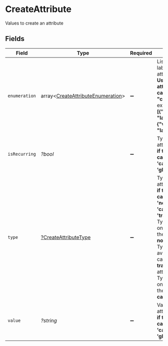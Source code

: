 # CreateAttribute

Values to create an attribute


## Fields

| Field                                                                                                                                                                                                                                                                                                                                             | Type                                                                                                                                                                                                                                                                                                                                              | Required                                                                                                                                                                                                                                                                                                                                          | Description                                                                                                                                                                                                                                                                                                                                       | Example                                                                                                                                                                                                                                                                                                                                           |
| ------------------------------------------------------------------------------------------------------------------------------------------------------------------------------------------------------------------------------------------------------------------------------------------------------------------------------------------------- | ------------------------------------------------------------------------------------------------------------------------------------------------------------------------------------------------------------------------------------------------------------------------------------------------------------------------------------------------- | ------------------------------------------------------------------------------------------------------------------------------------------------------------------------------------------------------------------------------------------------------------------------------------------------------------------------------------------------- | ------------------------------------------------------------------------------------------------------------------------------------------------------------------------------------------------------------------------------------------------------------------------------------------------------------------------------------------------- | ------------------------------------------------------------------------------------------------------------------------------------------------------------------------------------------------------------------------------------------------------------------------------------------------------------------------------------------------- |
| `enumeration`                                                                                                                                                                                                                                                                                                                                     | array<[CreateAttributeEnumeration](../../models/shared/CreateAttributeEnumeration.md)>                                                                                                                                                                                                                                                            | :heavy_minus_sign:                                                                                                                                                                                                                                                                                                                                | List of values and labels that the attribute can take. **Use only if the attribute's category is "category"**. For example:<br/>**[{"value":1, "label":"male"}, {"value":2, "label":"female"}]**<br/>                                                                                                                                             |                                                                                                                                                                                                                                                                                                                                                   |
| `isRecurring`                                                                                                                                                                                                                                                                                                                                     | *?bool*                                                                                                                                                                                                                                                                                                                                           | :heavy_minus_sign:                                                                                                                                                                                                                                                                                                                                | Type of the attribute. **Use only if the attribute's category is 'calculated' or 'global'**<br/>                                                                                                                                                                                                                                                  | true                                                                                                                                                                                                                                                                                                                                              |
| `type`                                                                                                                                                                                                                                                                                                                                            | [?CreateAttributeType](../../models/shared/CreateAttributeType.md)                                                                                                                                                                                                                                                                                | :heavy_minus_sign:                                                                                                                                                                                                                                                                                                                                | Type of the attribute. **Use only if the attribute's category is 'normal', 'category' or 'transactional'**<br/>Type **boolean** is only available if the category is **normal** attribute<br/>Type **id** is only available if the category is **transactional** attribute<br/>Type **category** is only available if the category is **category** attribute<br/> | text                                                                                                                                                                                                                                                                                                                                              |
| `value`                                                                                                                                                                                                                                                                                                                                           | *?string*                                                                                                                                                                                                                                                                                                                                         | :heavy_minus_sign:                                                                                                                                                                                                                                                                                                                                | Value of the attribute. **Use only if the attribute's category is 'calculated' or 'global'**<br/>                                                                                                                                                                                                                                                 | COUNT[BLACKLISTED,BLACKLISTED,<,NOW()]                                                                                                                                                                                                                                                                                                            |